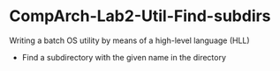 # CompArch-Lab2-Util-Find-subdirs
Writing a batch OS utility by means of a high-level language (HLL)  
* Find a subdirectory with the given name in the directory
